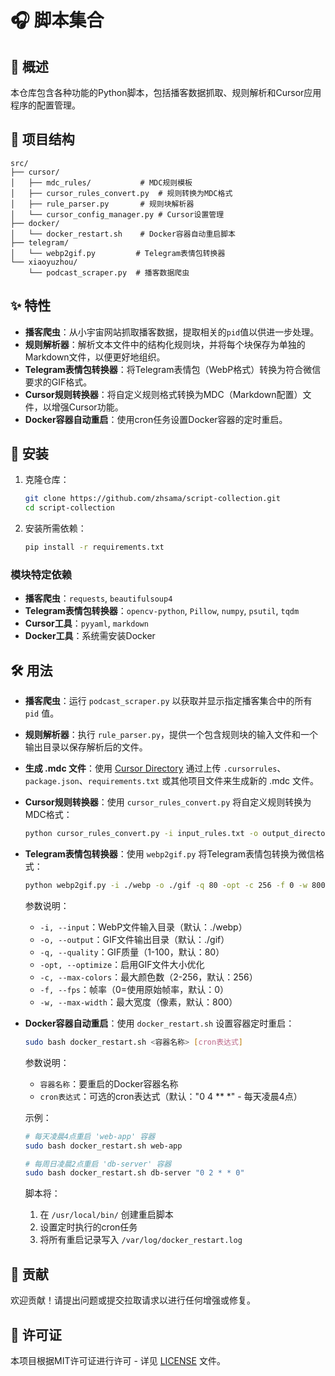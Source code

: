 # 🎧 脚本集合

## 📜 概述

本仓库包含各种功能的Python脚本，包括播客数据抓取、规则解析和Cursor应用程序的配置管理。

## 📂 项目结构

```
src/
├── cursor/
│   ├── mdc_rules/           # MDC规则模板
│   ├── cursor_rules_convert.py  # 规则转换为MDC格式
│   ├── rule_parser.py       # 规则块解析器
│   └── cursor_config_manager.py # Cursor设置管理
├── docker/
│   └── docker_restart.sh    # Docker容器自动重启脚本
├── telegram/
│   └── webp2gif.py         # Telegram表情包转换器
└── xiaoyuzhou/
    └── podcast_scraper.py  # 播客数据爬虫
```

## ✨ 特性

- **播客爬虫**：从小宇宙网站抓取播客数据，提取相关的`pid`值以供进一步处理。
- **规则解析器**：解析文本文件中的结构化规则块，并将每个块保存为单独的Markdown文件，以便更好地组织。
- **Telegram表情包转换器**：将Telegram表情包（WebP格式）转换为符合微信要求的GIF格式。
- **Cursor规则转换器**：将自定义规则格式转换为MDC（Markdown配置）文件，以增强Cursor功能。
- **Docker容器自动重启**：使用cron任务设置Docker容器的定时重启。

## 🚀 安装

1. 克隆仓库：

   ```bash
   git clone https://github.com/zhsama/script-collection.git
   cd script-collection
   ```

2. 安装所需依赖：

   ```bash
   pip install -r requirements.txt
   ```

### 模块特定依赖

- **播客爬虫**：`requests`, `beautifulsoup4`
- **Telegram表情包转换器**：`opencv-python`, `Pillow`, `numpy`, `psutil`, `tqdm`
- **Cursor工具**：`pyyaml`, `markdown`
- **Docker工具**：系统需安装Docker

## 🛠️ 用法

- **播客爬虫**：运行 `podcast_scraper.py` 以获取并显示指定播客集合中的所有 `pid` 值。
- **规则解析器**：执行 `rule_parser.py`，提供一个包含规则块的输入文件和一个输出目录以保存解析后的文件。
- **生成 .mdc 文件**：使用 [Cursor Directory](https://cursor.directory/generate) 通过上传 `.cursorrules`、`package.json`、`requirements.txt` 或其他项目文件来生成新的 .mdc 文件。
- **Cursor规则转换器**：使用 `cursor_rules_convert.py` 将自定义规则转换为MDC格式：

  ```bash
  python cursor_rules_convert.py -i input_rules.txt -o output_directory
  ```

- **Telegram表情包转换器**：使用 `webp2gif.py` 将Telegram表情包转换为微信格式：

  ```bash
  python webp2gif.py -i ./webp -o ./gif -q 80 -opt -c 256 -f 0 -w 800
  ```

  参数说明：
  - `-i, --input`：WebP文件输入目录（默认：./webp）
  - `-o, --output`：GIF文件输出目录（默认：./gif）
  - `-q, --quality`：GIF质量（1-100，默认：80）
  - `-opt, --optimize`：启用GIF文件大小优化
  - `-c, --max-colors`：最大颜色数（2-256，默认：256）
  - `-f, --fps`：帧率（0=使用原始帧率，默认：0）
  - `-w, --max-width`：最大宽度（像素，默认：800）

- **Docker容器自动重启**：使用 `docker_restart.sh` 设置容器定时重启：

  ```bash
  sudo bash docker_restart.sh <容器名称> [cron表达式]
  ```

  参数说明：
  - `容器名称`：要重启的Docker容器名称
  - `cron表达式`：可选的cron表达式（默认："0 4 ** *" - 每天凌晨4点）

  示例：

  ```bash
  # 每天凌晨4点重启 'web-app' 容器
  sudo bash docker_restart.sh web-app

  # 每周日凌晨2点重启 'db-server' 容器
  sudo bash docker_restart.sh db-server "0 2 * * 0"
  ```

  脚本将：
  1. 在 `/usr/local/bin/` 创建重启脚本
  2. 设置定时执行的cron任务
  3. 将所有重启记录写入 `/var/log/docker_restart.log`

## 🤝 贡献

欢迎贡献！请提出问题或提交拉取请求以进行任何增强或修复。

## 📄 许可证

本项目根据MIT许可证进行许可 - 详见 [LICENSE](LICENSE) 文件。
